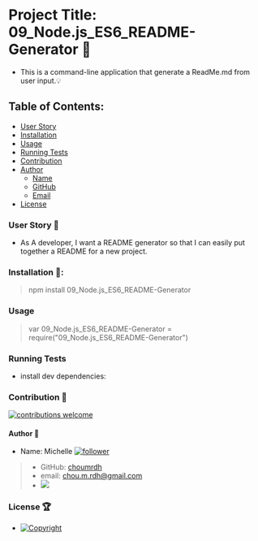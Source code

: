 
  # Project Title: 09_Node.js_ES6_README-Generator :raised_hands:
  - This is a command-line application that generate a ReadMe.md from user input.:bulb: 

  ## Table of Contents:
  - [User Story](https://github.com/choumrdh/09_Node.js_ES6_README-Generator#user-story-speech_balloon)
  - [Installation](https://github.com/choumrdh/09_Node.js_ES6_README-Generator#installation-floppy_disk)
  - [Usage](https://github.com/choumrdh/09_Node.js_ES6_README-Generator#usage)
  - [Running Tests](https://github.com/choumrdh/09_Node.js_ES6_README-Generator#running-tests)
  - [Contribution](https://github.com/choumrdh/09_Node.js_ES6_README-Generator#contribution-handshake)
  - [Author](https://github.com/choumrdh/09_Node.js_ES6_README-Generator#author-bust_in_silhouette)
    - [Name](https://github.com/choumrdh/09_Node.js_ES6_README-Generator#author-bust_in_silhouette)
    - [GitHub](https://github.com/choumrdh/09_Node.js_ES6_README-Generator#author-bust_in_silhouette)
    - [Email](https://github.com/choumrdh/09_Node.js_ES6_README-Generator#author-bust_in_silhouette)
  - [License](https://github.com/choumrdh/09_Node.js_ES6_README-Generator#license-trophy)
  
  ### User Story :speech_balloon:
  - As A developer, I want a README generator so that I can easily put together a README for a new project.
  
  ###  Installation :floppy_disk::
  
  > npm install 09_Node.js_ES6_README-Generator 

  ### Usage
   
  > var 09_Node.js_ES6_README-Generator = require("09_Node.js_ES6_README-Generator")

  ### Running Tests
  - install dev dependencies:
  

 ### Contribution :handshake: 
 [![contributions welcome](https://img.shields.io/badge/contributions-welcome-brightgreen.svg?style=flat)](https://github.com/choumrdh/09_Node.js_ES6_README-Generator/issues)
  
  
 
  
  #### 	Author :bust_in_silhouette:
   - Name: Michelle [![follower](https://img.shields.io/github/followers/choumrdh?label=follower&style=social)](https://github.com/choumrdh?tab=followers)
  
  > - GitHub: [choumrdh](https://github.com/choumrdh)
  > - email: chou.m.rdh@gmail.com
  > - <img src="https://avatars.githubusercontent.com/u/59773605?"/>
  
 ### License :trophy:
  > 
  - [![Copyright](https://img.shields.io/badge/Copyright-Michelle-blue)](https://github.com/choumrdh)
